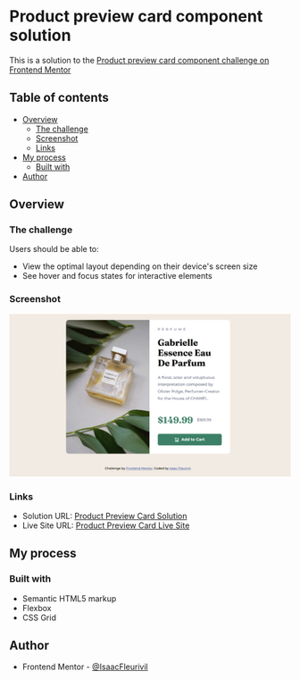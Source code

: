 # Product preview card component solution

This is a solution to the [Product preview card component challenge on Frontend Mentor](https://www.frontendmentor.io/challenges/product-preview-card-component-GO7UmttRfa)

## Table of contents

- [Overview](#overview)
  - [The challenge](#the-challenge)
  - [Screenshot](#screenshot)
  - [Links](#links)
- [My process](#my-process)
  - [Built with](#built-with)
- [Author](#author)


## Overview

### The challenge

Users should be able to:

- View the optimal layout depending on their device's screen size
- See hover and focus states for interactive elements

### Screenshot

![Image](./images/challenge-screenshot.png)

### Links

- Solution URL: [Product Preview Card Solution](https://www.frontendmentor.io/solutions/product-preview-card-component-OXI1KR-gjP)
- Live Site URL: [Product Preview Card Live Site](https://isaacfleurivil.github.io/product-preview-card-component/)

## My process

### Built with

- Semantic HTML5 markup
- Flexbox
- CSS Grid

## Author

- Frontend Mentor - [@IsaacFleurivil](https://www.frontendmentor.io/profile/isaacfleurivil)

